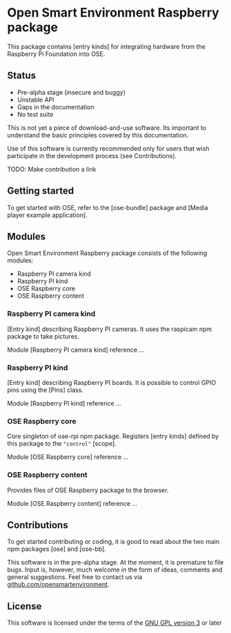 # Open Smart Environment Raspberry package

This package contains [entry kinds] for integrating hardware from
the Raspberry Pi Foundation into OSE.

## Status
- Pre-alpha stage (insecure and buggy)
- Unstable API
- Gaps in the documentation
- No test suite

This is not yet a piece of download-and-use software. Its important
to understand the basic principles covered by this documentation.

Use of this software is currently recommended only for users that
wish participate in the development process (see Contributions).

TODO: Make contribution a link

## Getting started
To get started with OSE, refer to the [ose-bundle] package and
[Media player example application].

## Modules
Open Smart Environment Raspberry package consists of the following modules:
- Raspberry PI camera kind
- Raspberry PI kind
- OSE Raspberry core
- OSE Raspberry content

### Raspberry PI camera kind
[Entry kind] describing Raspberry PI cameras. It uses the raspicam
npm package to take pictures.

Module [Raspberry PI camera kind] reference ... 

### Raspberry PI kind
[Entry kind] describing Raspberry PI boards. It is possible to
control GPIO pins using the [Pins] class.

Module [Raspberry PI kind] reference ... 

### OSE Raspberry core
Core singleton of ose-rpi npm package. Registers [entry kinds]
defined by this package to the `"control"` [scope].

Module [OSE Raspberry core] reference ... 

### OSE Raspberry content
Provides files of OSE Raspberry package to the browser.

Module [OSE Raspberry content] reference ... 

## Contributions
To get started contributing or coding, it is good to read about the
two main npm packages [ose] and [ose-bb].

This software is in the pre-alpha stage. At the moment, it is
premature to file bugs. Input is, however, much welcome in the form
of ideas, comments and general suggestions.  Feel free to contact
us via
[github.com/opensmartenvironment](https://github.com/opensmartenvironment).

## License
This software is licensed under the terms of the [GNU GPL version
3](../LICENCE) or later
